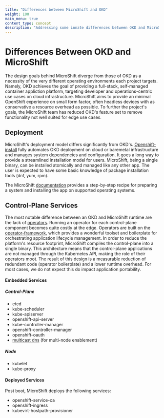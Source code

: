 ```yaml
---
title: "Differences between MicroShift and OKD"
weight: 100
main_menu: true
content_type: concept
description: "Addressing some innate differences between OKD and MicroShift."
---
```

# Differences Between OKD and MicroShift

The design goals behind MicroShift diverge from those of OKD as a necessity of the very different operating environments each project targets.  Namely, OKD achieves the goal of providing a full-stack, self-managed container appliction platform, targeting developer and operations-centric use cases on cloud infrastructure. MicroShift aims to provide an minimal OpenShift experience on small form factor, often headless devices with as conservative a resource overhead as possible. To further the project's goals, the MicroShift team has reduced OKD's feature set to remove functionality not well suited for edge use cases.

## Deployment

MicroShift's deployment model differs significantly from OKD's.  [Openshift-install](https://github.com/openshift/okd#getting-started) fully automates OKD deployment on cloud or baremetal infrastructure and manages system dependencies and configuration.  It goes a long way to provide a streamlined installation model for users.  MicroShift, being a single binary, can be installed atomically and managed like any other app. The user is expected to have some basic knowledge of package installation tools (dnf, yum, rpm).

The MicroShift [documentation](https://microshift.io/docs/getting-started/#install-cri-o) provides a step-by-step recipe for preparing a system and installing the app on supported operating systems.

## Control-Plane Services

The most notable difference between an OKD and MicroShift runtime are the lack of [operators](https://docs.openshift.com/container-platform/4.8/operators/operator-reference.html#machine-config-operator_platform-operators-ref). Running an operator for each control-plane component becomes quite costly at the edge.  Operators are built on the [operator-framework](https://operatorframework.io/), which provides a wonderful toolset and boilerplate for orchestrating application lifecycle management.  In order to reduce the platform's resource footprint, MicroShift compiles the control-plane into a single binary. This architecture means that the control-plane applications are not managed through the Kubernetes API, making the role of their operators moot.  The result of this design is a measurable reduction of redundant code (operator boilerplate) and a lower runtime overhead.  For most cases, we do not expect this do impact application portability.

#### Embedded Services

##### Control-Plane

- etcd
- kube-scheduler
- kube-apiserver
- openshift-api-server
- kube-controller-manager
- openshift-controller-manager
- openshift-oauth
- [multicast dns](https://github.com/redhat-et/microshift/pull/429) (for multi-node enablement)

##### Node

- kubelet
- kube-proxy

#### Deployed Services

Post boot, MicroShift deploys the following services:

- openshift-service-ca
- openshift-ingress
- kubevirt-hostpath-provisioner
